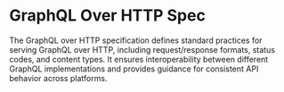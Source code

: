 # GraphQL Over HTTP Spec

The GraphQL over HTTP specification defines standard practices for serving GraphQL over HTTP, including request/response formats, status codes, and content types. It ensures interoperability between different GraphQL implementations and provides guidance for consistent API behavior across platforms.